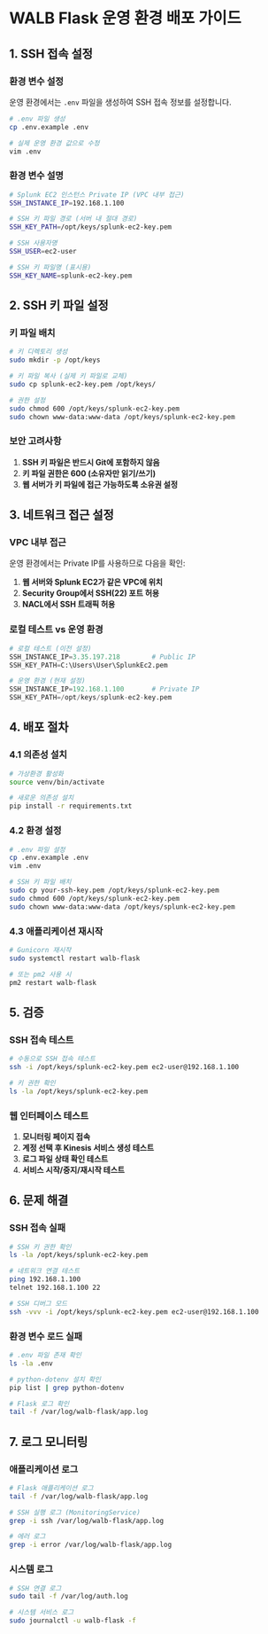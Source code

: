 # WALB Flask 운영 환경 배포 가이드

## 1. SSH 접속 설정

### 환경 변수 설정

운영 환경에서는 `.env` 파일을 생성하여 SSH 접속 정보를 설정합니다.

```bash
# .env 파일 생성
cp .env.example .env

# 실제 운영 환경 값으로 수정
vim .env
```

### 환경 변수 설명

```bash
# Splunk EC2 인스턴스 Private IP (VPC 내부 접근)
SSH_INSTANCE_IP=192.168.1.100

# SSH 키 파일 경로 (서버 내 절대 경로)
SSH_KEY_PATH=/opt/keys/splunk-ec2-key.pem

# SSH 사용자명
SSH_USER=ec2-user

# SSH 키 파일명 (표시용)
SSH_KEY_NAME=splunk-ec2-key.pem
```

## 2. SSH 키 파일 설정

### 키 파일 배치

```bash
# 키 디렉토리 생성
sudo mkdir -p /opt/keys

# 키 파일 복사 (실제 키 파일로 교체)
sudo cp splunk-ec2-key.pem /opt/keys/

# 권한 설정
sudo chmod 600 /opt/keys/splunk-ec2-key.pem
sudo chown www-data:www-data /opt/keys/splunk-ec2-key.pem
```

### 보안 고려사항

1. **SSH 키 파일은 반드시 Git에 포함하지 않음**
2. **키 파일 권한은 600 (소유자만 읽기/쓰기)**
3. **웹 서버가 키 파일에 접근 가능하도록 소유권 설정**

## 3. 네트워크 접근 설정

### VPC 내부 접근

운영 환경에서는 Private IP를 사용하므로 다음을 확인:

1. **웹 서버와 Splunk EC2가 같은 VPC에 위치**
2. **Security Group에서 SSH(22) 포트 허용**
3. **NACL에서 SSH 트래픽 허용**

### 로컬 테스트 vs 운영 환경

```python
# 로컬 테스트 (이전 설정)
SSH_INSTANCE_IP=3.35.197.218        # Public IP
SSH_KEY_PATH=C:\Users\User\SplunkEc2.pem

# 운영 환경 (현재 설정)
SSH_INSTANCE_IP=192.168.1.100       # Private IP
SSH_KEY_PATH=/opt/keys/splunk-ec2-key.pem
```

## 4. 배포 절차

### 4.1 의존성 설치

```bash
# 가상환경 활성화
source venv/bin/activate

# 새로운 의존성 설치
pip install -r requirements.txt
```

### 4.2 환경 설정

```bash
# .env 파일 설정
cp .env.example .env
vim .env

# SSH 키 파일 배치
sudo cp your-ssh-key.pem /opt/keys/splunk-ec2-key.pem
sudo chmod 600 /opt/keys/splunk-ec2-key.pem
sudo chown www-data:www-data /opt/keys/splunk-ec2-key.pem
```

### 4.3 애플리케이션 재시작

```bash
# Gunicorn 재시작
sudo systemctl restart walb-flask

# 또는 pm2 사용 시
pm2 restart walb-flask
```

## 5. 검증

### SSH 접속 테스트

```bash
# 수동으로 SSH 접속 테스트
ssh -i /opt/keys/splunk-ec2-key.pem ec2-user@192.168.1.100

# 키 권한 확인
ls -la /opt/keys/splunk-ec2-key.pem
```

### 웹 인터페이스 테스트

1. **모니터링 페이지 접속**
2. **계정 선택 후 Kinesis 서비스 생성 테스트**
3. **로그 파일 상태 확인 테스트**
4. **서비스 시작/중지/재시작 테스트**

## 6. 문제 해결

### SSH 접속 실패

```bash
# SSH 키 권한 확인
ls -la /opt/keys/splunk-ec2-key.pem

# 네트워크 연결 테스트
ping 192.168.1.100
telnet 192.168.1.100 22

# SSH 디버그 모드
ssh -vvv -i /opt/keys/splunk-ec2-key.pem ec2-user@192.168.1.100
```

### 환경 변수 로드 실패

```bash
# .env 파일 존재 확인
ls -la .env

# python-dotenv 설치 확인
pip list | grep python-dotenv

# Flask 로그 확인
tail -f /var/log/walb-flask/app.log
```

## 7. 로그 모니터링

### 애플리케이션 로그

```bash
# Flask 애플리케이션 로그
tail -f /var/log/walb-flask/app.log

# SSH 실행 로그 (MonitoringService)
grep -i ssh /var/log/walb-flask/app.log

# 에러 로그
grep -i error /var/log/walb-flask/app.log
```

### 시스템 로그

```bash
# SSH 연결 로그
sudo tail -f /var/log/auth.log

# 시스템 서비스 로그
sudo journalctl -u walb-flask -f
```